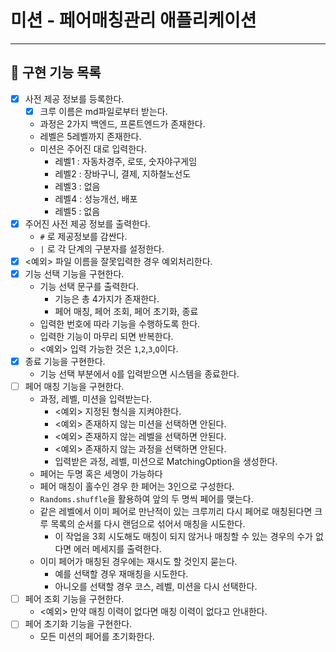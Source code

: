 # 미션 - 페어매칭관리 애플리케이션

---

## 📑 구현 기능 목록

- [x] 사전 제공 정보를 등록한다.
  - [x] 크루 이름은 md파일로부터 받는다.
  - 과정은 2가지 백엔드, 프론트엔드가 존재한다.
  - 레벨은 5레벨까지 존재한다.
  - 미션은 주어진 대로 입력한다.
    - 레벨1 : 자동차경주, 로또, 숫자야구게임
    - 레벨2 : 장바구니, 결제, 지하철노선도
    - 레벨3 : 없음
    - 레벨4 : 성능개선, 배포
    - 레벨5 : 없음
- [x] 주어진 사전 제공 정보를 출력한다.
  - `#` 로 제공정보를 감싼다.
  - `|` 로 각 단계의 구분자를 설정한다.
- [x] <예외> 파일 이름을 잘못입력한 경우 예외처리한다.
- [x] 기능 선택 기능을 구현한다.
  - 기능 선택 문구를 출력한다.
    - 기능은 총 4가지가 존재한다.
    - 페어 매칭, 페어 조회, 페어 초기화, 종료
  - 입력한 번호에 따라 기능을 수행하도록 한다.
  - 입력한 기능이 마무리 되면 반복한다.
  - <예외> 입력 가능한 것은 `1`,`2`,`3`,`Q`이다.
- [x] 종료 기능을 구현한다.
  - 기능 선택 부분에서 `Q`를 입력받으면 시스템을 종료한다.
- [ ] 페어 매칭 기능을 구현한다.
  - 과정, 레벨, 미션을 입력받는다.
    - <예외> 지정된 형식을 지켜야한다.
    - <예외> 존재하지 않는 미션을 선택하면 안된다.
    - <예외> 존재하지 않는 레벨을 선택하면 안된다.
    - <예외> 존재하지 않는 과정을 선택하면 안된다.
    - 입력받은 과정, 레벨, 미션으로 MatchingOption을 생성한다.
  - 페어는 두명 혹은 세명이 가능하다
  - 페어 매칭이 홀수인 경우 한 페어는 3인으로 구성한다.
  - `Randoms.shuffle`을 활용하여 앞의 두 명씩 페어를 맺는다.
  - 같은 레벨에서 이미 페어로 만난적이 있는 크루끼리 다시 페어로 매칭된다면 크루 목록의 순서를 다시 랜덤으로 섞어서 매칭을 시도한다.
    - 이 작업을 3회 시도해도 매칭이 되지 않거나 매칭할 수 있는 경우의 수가 없다면 에러 메세지를 출력한다.
  - 이미 페어가 매칭된 경우에는 재시도 할 것인지 묻는다.
    - 예를 선택할 경우 재매칭을 시도한다.
    - 아니오를 선택할 경우 코스, 레벨, 미션을 다시 선택한다.
- [ ] 페어 조회 기능을 구현한다.
  - <예외> 만약 매칭 이력이 없다면 매칭 이력이 없다고 안내한다.
- [ ] 페어 초기화 기능을 구현한다.
  - 모든 미션의 페어를 초기화한다.
